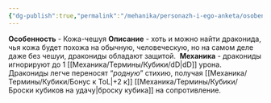 ```yaml
---
{"dg-publish":true,"permalink":"/mehanika/personazh-i-ego-anketa/osobennosti-rasy/kozha-cheshuya/"}
---
```


**Особенность** - Кожа-чешуя
**Описание** - хоть и можно найти драконида, чья кожа будет похожа на обычную, человеческую, но на самом деле даже без чешуи, дракониды обладают защитой. 
**Механика** - дракониды игнорируют до 1 [[Механика/Термины/Кубики/dD\|dD]] урона. Дракониды легче переносят “*родную*” стихию, получая [[Механика/Термины/Кубики/Бонус к ToL\|+2 к]] [[Механика/Термины/Кубики/Броски кубиков на удачу\|броску кубика]] на сопротивление.